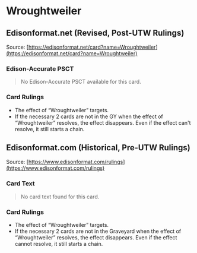 # Wroughtweiler

## Edisonformat.net (Revised, Post-UTW Rulings)

Source: [https://edisonformat.net/card?name=Wroughtweiler](https://edisonformat.net/card?name=Wroughtweiler)

### Edison-Accurate PSCT

> No Edison-Accurate PSCT available for this card.

### Card Rulings

*   The effect of “Wroughtweiler” targets.
*   If the necessary 2 cards are not in the GY when the effect of “Wroughtweiler” resolves, the effect disappears. Even if the effect can't resolve, it still starts a chain.


## Edisonformat.com (Historical, Pre-UTW Rulings)

Source: [https://www.edisonformat.com/rulings](https://www.edisonformat.com/rulings)

### Card Text

> No card text found for this card.

### Card Rulings

*   The effect of “Wroughtweiler” targets.
*   If the necessary 2 cards are not in the Graveyard when the effect of “Wroughtweiler” resolves, the effect disappears. Even if the effect cannot resolve, it still starts a chain.


